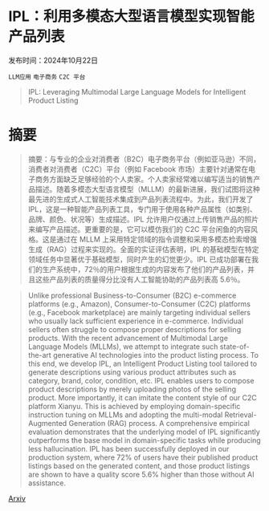 # IPL：利用多模态大型语言模型实现智能产品列表

发布时间：2024年10月22日

`LLM应用` `电子商务` `C2C 平台`

> IPL: Leveraging Multimodal Large Language Models for Intelligent Product Listing

# 摘要

> 摘要：与专业的企业对消费者（B2C）电子商务平台（例如亚马逊）不同，消费者对消费者（C2C）平台（例如 Facebook 市场）主要针对通常在电子商务方面缺乏足够经验的个人卖家。个人卖家经常难以编写适当的销售产品描述。随着多模态大型语言模型（MLLM）的最新进展，我们试图将这种最先进的生成式人工智能技术集成到产品列表流程中。为此，我们开发了 IPL，这是一种智能产品列表工具，专门用于使用各种产品属性（如类别、品牌、颜色、状况等）生成描述。IPL 允许用户仅通过上传销售产品的照片来编写产品描述。更重要的是，它可以模仿我们的 C2C 平台闲鱼的内容风格。这是通过在 MLLM 上采用特定领域的指令调整和采用多模态检索增强生成（RAG）过程来实现的。全面的实证评估表明，IPL 的基础模型在特定领域任务中显著优于基础模型，同时产生的幻觉更少。IPL 已成功部署在我们的生产系统中，72％的用户根据生成的内容发布了他们的产品列表，并且这些产品列表的质量得分比没有人工智能协助的产品列表高 5.6％。

> Unlike professional Business-to-Consumer (B2C) e-commerce platforms (e.g., Amazon), Consumer-to-Consumer (C2C) platforms (e.g., Facebook marketplace) are mainly targeting individual sellers who usually lack sufficient experience in e-commerce. Individual sellers often struggle to compose proper descriptions for selling products. With the recent advancement of Multimodal Large Language Models (MLLMs), we attempt to integrate such state-of-the-art generative AI technologies into the product listing process. To this end, we develop IPL, an Intelligent Product Listing tool tailored to generate descriptions using various product attributes such as category, brand, color, condition, etc. IPL enables users to compose product descriptions by merely uploading photos of the selling product. More importantly, it can imitate the content style of our C2C platform Xianyu. This is achieved by employing domain-specific instruction tuning on MLLMs and adopting the multi-modal Retrieval-Augmented Generation (RAG) process. A comprehensive empirical evaluation demonstrates that the underlying model of IPL significantly outperforms the base model in domain-specific tasks while producing less hallucination. IPL has been successfully deployed in our production system, where 72% of users have their published product listings based on the generated content, and those product listings are shown to have a quality score 5.6% higher than those without AI assistance.

[Arxiv](https://arxiv.org/abs/2410.16977)
